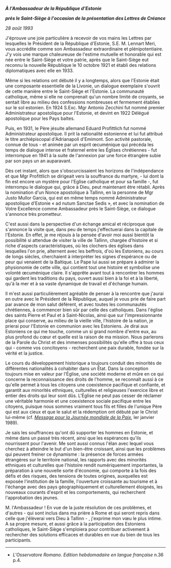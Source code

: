 ***À l'Ambassadeur de la République d'Estonie***

***près le Saint-Siège à l'occasion de la présentation des Lettres de Créance***

*28 août 1993*

J'éprouve une joie particulière à recevoir de vos mains les Lettres par lesquelles le Président de la République d'Estonie, S.E. M. Lennart Meri, vous accrédite comme son Ambassadeur extraordinaire et plénipotentiaire. J'y vois une marque chaleureuse de l'estime mutuelle et honorable qui est née entre le Saint-Siège et votre patrie, après que le Saint-Siège eut reconnu la nouvelle République le 10 octobre 1921 et établi des relations diplomatiques avec elle en 1933.

Même si les relations ont débuté il y a longtemps, alors que l'Estonie était une composante essentielle de la Livonie, un dialogue exemplaire s'ouvrit de cette manière entre le Saint-Siège et l'Estonie. La communauté catholique, même si elle ne comprenait qu'un nombre limité de croyants, se sentait libre au milieu des confessions nombreuses et fermement établies sur le sol estonien. En 1924 S.Exc. Mgr Antonio Zecchini fut nommé premier Administrateur apostolique pour l'Estonie, et devint en 1922 Délégué apostolique pour les Pays baltes.

Puis, en 1931, le Père jésuite allemand Eduard Profittlich fut nommé Administrateur apostolique. Il prit la nationalité estonienne et lui fut attribué le titre archiépiscopal d'Adrianapoli d'Emimont. Son activité pastorale, connue de tous - et animée par un esprit œcuménique qui précéda les temps de dialogue intense et fraternel entre les Églises chrétiennes - fut interrompue en 1941 à la suite de l'annexion par une force étrangère subie par son pays un an auparavant.

Dès cet instant, alors que s'obscurcissaient les horizons de l'indépendance et que Mgr Profittlich se dirigeait vers la souffrance du martyre, - lui dont la fin est encore un mystère pour l'Eglise catholique et pour sa famille -, fut interrompu le dialogue qui, grâce à Dieu, peut maintenant être rétabli. Après la nomination d'un Nonce apostolique à Tallinn, en la personne de Mgr Justo Mullor Garcia, qui est en même temps nommé Administrateur apostolique d'Estonie « ad nutum Sanctae Sedis », et avec la nomination de Votre Excellence comme Ambassadeur près le Saint-Siège, ce dialogue s'annonce très prometteur.

C'est aussi dans la perspective d'un échange amical et réciproque que s'annonce la visite que, dans peu de temps j'effectuerai dans la capitale de l'Estonie. En effet, je me réjouis à la pensée d'avoir moi aussi bientôt la possibilité si attendue de visiter la ville de Tallinn, chargée d'histoire et si riche d'aspects caractéristiques, où les clochers des églises dans lesquelles l'on prie, alternent avec les beffrois, d'où les Estoniens, au cours de longs siècles, cherchaient à interpréter les signes d'espérance ou de peur qui venaient de la Baltique. Le Pape lui aussi se prépare à admirer la physionomie de cette ville, qui contient tout une histoire et symbolise une volonté œcuménique claire. Il s'apprête avant tout à rencontrer les hommes qui gardent les traditions du pays, ouvert aussi bien à la foi et à la liberté, qu'à la mer et à sa vaste dynamique de travail et d'échange humain.

Il m'est aussi particulièrement agréable de penser à la rencontre que j'aurai en outre avec le Président de la République, auquel je vous prie de faire part par avance de mon salut déférent, et avec toutes les communautés chrétiennes, à commencer bien sûr par celle des catholiques. Dans l'église des saints Pierre et Paul et à Saint-Nicolas, ainsi que sur l'impressionnante place qui conserve, au milieu de la vieille ville, l'histoire de la nation, je prierai pour l'Estonie en communion avec les Estoniens. Je dirai aux Estoniens ce qui me touche, comme un si grand nombre d'entre eux, au plus profond du cœur et quelle est la raison de ma mission. Nous parlerons de la Parole du Christ et des immenses possibilités qu'elle offre à tous ceux qui - comme vos concitoyens - recherchent une paix durable, fondée sur la vérité et la justice.

Le cours du développement historique a toujours conduit des minorités de différentes nationalités à cohabiter dans un État. Dans la conception toujours mise en valeur par l'Église, une société moderne et mûre en ce qui concerne la reconnaissance des droits de l'homme, se reconnaît aussi à ce qu'elle permet à tous les citoyens une coexistence pacifique et confiante, et garantit aux minorités ethniques, culturelles et religieuses l'exercice libre et entier des droits qui leur sont dûs. L'Église ne peut pas cesser de réclamer une véritable harmonie et une coexistence sociale pacifique entre les citoyens, puisque nous sommes vraiment tous fils et filles de l'unique Père qui est aux cieux et que le salut et la rédemption ont débuté par le Christ lui-même (cf. *[Message pour la Journée mondiale de la Paix](/content/john-paul-ii/fr/messages/peace/documents/hf_jp-ii_mes_19881208_xxii-world-day-for-peace.html)*, Ier janvier 1989).

Je sais les souffrances qu'ont dû supporter les hommes en Estonie, et même dans un passé très récent, ainsi que les espérances qu'ils nourrissent pour l'avenir. Me sont aussi connus l'élan avec lequel vous cherchez à atteindre le but d'un bien-être croissant, ainsi que les problèmes qui peuvent freiner ce dynamisme : la présence de forces armées étrangères sur le territoire national, les rapports avec des minorités ethniques et culturelles que l'histoire rendit numériquement importantes, la préparation à une nouvelle sorte d'économie, qui comporte à la fois des défis et des risques, des tensions de toutes origines, auxquelles est exposée l'institution de la famille, l'ouverture croissante au tourisme et à l'échange avec des pays géographiquement et culturellement éloignés, les nouveaux courants d'esprit et les comportements, qui recherchent l'approbation des jeunes.

M. l'Ambassadeur ! En vue de la juste résolution de ces problèmes, et d'autres - qui sont inclus dans ma prière à Rome et qui seront repris dans celle que j'élèverai vers Dieu à Tallinn - , j'exprime mon vœu le plus intime. A sa propre mesure, et aussi grâce à la participation des Estoniens catholiques, le Saint-Siège s'emploiera pour contribuer activement à rechercher des solutions efficaces et durables en vue du bien de tous les participants.

* * *

* *L'Osservatore Romano. Edition hebdomadaire en langue française* n.36 p.4.